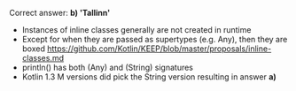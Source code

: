 Correct answer: **b) 'Tallinn'**

* Instances of inline classes generally are not created in runtime
* Except for when they are passed as supertypes (e.g. Any), then they are boxed
  https://github.com/Kotlin/KEEP/blob/master/proposals/inline-classes.md
* println() has both (Any) and (String) signatures
* Kotlin 1.3 M versions did pick the String version resulting in answer **a)**
  